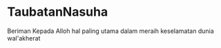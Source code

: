 TaubatanNasuha
==============

Beriman Kepada Alloh hal paling utama dalam meraih keselamatan dunia wal'akherat
